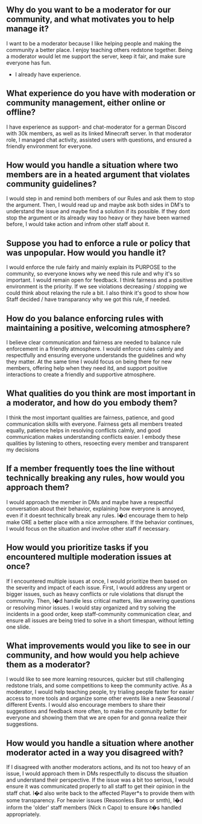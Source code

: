 ## Why do you want to be a moderator for our community, and what motivates you to help manage it?
I want to be a moderator because I like helping people and making the community a better place.
I enjoy teaching others redstone together.
Being a moderator would let me support the server, keep it fair, and make sure everyone has fun.
+ I already have experience.

## What experience do you have with moderation or community management, either online or offline?
I have experience as support- and chat-moderator for a german Discord with 30k members, as well as its linked Minecraft server.
In that moderator role, I managed chat activity, assisted users with questions, and ensured a friendly environment for everyone.

## How would you handle a situation where two members are in a heated argument that violates community guidelines?
I would step in and remind both members of our Rules and ask them to stop the argument.
Then, I would read up and maybe ask both sides in DM's to understand the issue and maybe find a solution if its possible.
If they dont stop the argument or its already way too heavy or they have been warned before, I would take action and infrom other staff about it.

## Suppose you had to enforce a rule or policy that was unpopular. How would you handle it?
I would enforce the rule fairly and mainly explain its PURPOSE to the community, so everyone knows why we need this rule and why it's so important.
I would remain open for feedback.
I think fairness and a positive environment is the priority.
If we see violations decreasing / stopping we could think about relaxing the rule a bit.
I also think it's good to show how Staff decided / have transparancy why we got this rule, if needed.

## How do you balance enforcing rules with maintaining a positive, welcoming atmosphere?
I believe clear communication and fairness are needed to balance rule enforcement in a friendly atmosphere.
I would enforce rules calmly and respectfully and ensuring everyone understands the guidelines and why they matter.
At the same time I would focus on being there for new members, offering help when they need itd, and support positive interactions to create a friendly and supportive atmosphere.

## What qualities do you think are most important in a moderator, and how do you embody them?
I think the most important qualities are fairness, patience, and good communication skills with everyone.
Fairness gets all members treated equally, patience helps in resolving conflicts calmly, and good communication makes understanding conflicts easier.
I embody these qualities by listening to others, resoecting every member and transparent my decisions

## If a member frequently toes the line without technically breaking any rules, how would you approach them?
I would approach the member in DMs and maybe have a respectful conversation about their behavior, explaining how everyone is annoyed, even if it doesnt technically break any rules.
I�d encourage them to help make ORE a better place with a nice armosphere.
If the behavior continues, I would focus on the situation and involve other staff if necessary.

## How would you prioritize tasks if you encountered multiple moderation issues at once?
If I encountered multiple issues at once, I would prioritize them based on the severity and impact of each issue.
First, I would address any urgent or bigger issues, such as heavy conflicts or rule violations that disrupt the community.
Then, I�d handle less critical matters, like answering questions or resolving minor issues.
I would stay organized and try solving the incidents in a good order, keep staff-community communication clear, and ensure all issues are being tried to solve in a short timespan, without letting one slide.

## What improvements would you like to see in our community, and how would you help achieve them as a moderator?
I would like to see more learning resources, quicker but still challenging redstone trials, and some competitions to keep the community active.
As a moderator, I would help teaching people, try trialing people faster for easier access to more tools and organize some other events like a new Seasonal / different Events.
I would also encourage members to share their suggestions and feedback more often, to make the community better for everyone and showing them that we are open for and gonna realize their suggestions.

## How would you handle a situation where another moderator acted in a way you disagreed with?
If I disagreed with another moderators actions, and its not too heavy of an issue, I would approach them in DMs respectfully to discuss the situation and understand their perspective.
If the issue was a bit too serious, I would ensure it was communicated properly to all staff to get their opinion in the staff chat.
I�d also write back to the affected Player*s to provide them with some transparency.
For heavier issues (Reasonless Bans or smth), I�d inform the 'older' staff members (Nick n Capo) to ensure it�s handled appropriately.

